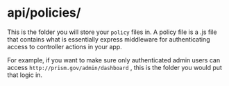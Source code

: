 # api/policies/

This is the folder you will store your `policy` files in.  A policy file is a .js file that contains what is essentially express middleware for authenticating access to controller actions in your app.

For example, if you want to make sure only authenticated admin users can access `http://prism.gov/admin/dashboard` , this is the folder you would put that logic in.


<docmeta name="displayName" value="policies">

